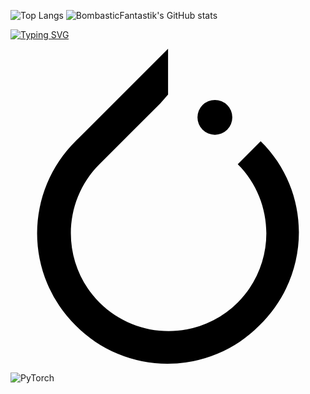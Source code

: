 ![Top Langs](https://github-readme-stats.vercel.app/api/top-langs/?username=BombasticFantastik&layout=compact) ![BombasticFantastik's GitHub stats](https://github-readme-stats.vercel.app/api?username=BombasticFantastik&show_icons=true&theme=radical)


[![Typing SVG](https://readme-typing-svg.herokuapp.com?color=%2336BCF7&lines=Data+science+forever)](https://git.io/typing-svg)

<svg role="img" viewBox="0 0 24 24" xmlns="http://www.w3.org/2000/svg"><title>PyTorch</title><path d="M12.005 0L4.952 7.053a9.865 9.865 0 000 14.022 9.866 9.866 0 0014.022 0c3.984-3.9 3.986-10.205.085-14.023l-1.744 1.743c2.904 2.905 2.904 7.634 0 10.538s-7.634 2.904-10.538 0-2.904-7.634 0-10.538l4.647-4.646.582-.665zm3.568 3.899a1.327 1.327 0 00-1.327 1.327 1.327 1.327 0 001.327 1.328A1.327 1.327 0 0016.9 5.226 1.327 1.327 0 0015.573 3.9z"/></svg>

![PyTorch](https://img.shields.io/badge/PyTorch-%23EE4C2C.svg?style=for-the-badge&logo=PyTorch&logoColor=white)
